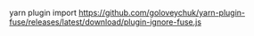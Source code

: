 yarn plugin import https://github.com/goloveychuk/yarn-plugin-fuse/releases/latest/download/plugin-ignore-fuse.js

